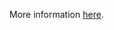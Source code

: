 More information [here](https://docs.prismacloud.io/en/enterprise-edition/policy-reference/kubernetes-policies/kubernetes-policy-index/bc-k8s-31).
